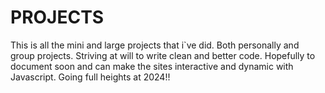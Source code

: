 # PROJECTS

This is all the mini and large projects that i`ve did. Both personally and group projects. Striving at will to write clean and better code. Hopefully to document soon and can make the sites interactive and dynamic with Javascript. Going full heights at 2024!!
